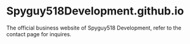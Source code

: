 # Spyguy518Development.github.io
The official business website of Spyguy518 Development, refer to the contact page for inquires.
